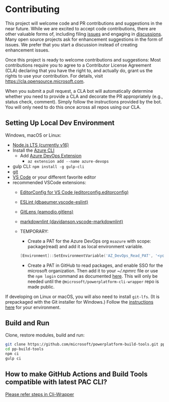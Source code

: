 # Contributing

This project will welcome code and PR contributions and suggestions in the near future.  While we are excited to accept code contributions, there are other valuable forms of, including filing [issues](https://github.com/microsoft/powerplatform-build-tools/issues) and engaging in [discussions](https://github.com/microsoft/powerplatform-build-tools/discussions).  Many open source projects ask for enhancement suggestions in the form of issues.  We prefer that you start a discussion instead of creating enhancement issues.

Once this project is ready to welcome contributions and suggestions:  Most contributions require you to agree to a
Contributor License Agreement (CLA) declaring that you have the right to, and actually do, grant us
the rights to use your contribution. For details, visit <https://cla.opensource.microsoft.com>.

When you submit a pull request, a CLA bot will automatically determine whether you need to provide
a CLA and decorate the PR appropriately (e.g., status check, comment). Simply follow the instructions
provided by the bot. You will only need to do this once across all repos using our CLA.

## Setting Up Local Dev Environment

Windows, macOS or Linux:

- [Node.js LTS (currently v16)](https://nodejs.org/en/download/)
- Install the [Azure CLI](https://docs.microsoft.com/cli/azure/install-azure-cli)
  - Add [Azure DevOps Extension](https://github.com/Azure/azure-devops-cli-extension)
    - ```az extension add --name azure-devops```
- gulp CLI: ```npm install -g gulp-cli```
- [git](https://git-scm.com/downloads)
- [VS Code](https://code.visualstudio.com/Download) or your different favorite editor
- recommended VSCode extensions:
  - [EditorConfig for VS Code (editorconfig.editorconfig)](https://github.com/editorconfig/editorconfig-vscode)
  - [ESLint (dbaeumer.vscode-eslint)](https://github.com/Microsoft/vscode-eslint)
  - [GitLens (eamodio.gitlens)](https://github.com/eamodio/vscode-gitlens)
  - [markdownlint (davidanson.vscode-markdownlint)](https://github.com/DavidAnson/vscode-markdownlint)

  - TEMPORARY:
    - Create a PAT for the Azure DevOps org ```msazure``` with scope: package(read) and add it as local environment variable.

    ```Powershell
    [Environment]::SetEnvironmentVariable('AZ_DevOps_Read_PAT', '<yourPAT>', [EnvironmentVariableTarget]::User)
    ```

    - Create a PAT in GitHub to read packages, and enable SSO for the microsoft organization. Then add it to your *~/.npmrc* file or use the `npm login` command as documented [here](https://docs.github.com/en/packages/guides/configuring-npm-for-use-with-github-packages#authenticating-with-a-personal-access-token). This will only be needed until the `@microsoft/powerplatform-cli-wrapper` repo is made public.

If developing on Linux or macOS, you will also need to install `git-lfs`.  (It is prepackaged with the Git installer for Windows.)  Follow the [instructions here](https://docs.github.com/en/github/managing-large-files/installing-git-large-file-storage) for your environment.

## Build and Run

Clone, restore modules, build and run:

```bash
git clone https://github.com/microsoft/powerplatform-build-tools.git pp-build-tools
cd pp-build-tools
npm ci
gulp ci
```

## How to make GitHub Actions and Build Tools compatible with latest PAC CLI?

[Please refer steps in Cli-Wrapper](https://github.com/microsoft/powerplatform-cli-wrapper/blob/main/README.md)
